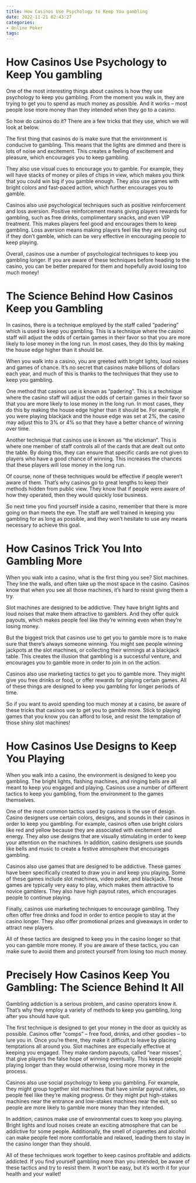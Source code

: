 ```yaml
---
title: How Casinos Use Psychology to Keep You gambling
date: 2022-11-21 02:43:27
categories:
- Online Poker
tags:
---
```



#  How Casinos Use Psychology to Keep You gambling


One of the most interesting things about casinos is how they use psychology to keep you gambling. From the moment you walk in, they are trying to get you to spend as much money as possible. And it works – most people lose more money than they intended when they go to a casino.

So how do casinos do it? There are a few tricks that they use, which we will look at below.

The first thing that casinos do is make sure that the environment is conducive to gambling. This means that the lights are dimmed and there is lots of noise and excitement. This creates a feeling of excitement and pleasure, which encourages you to keep gambling.

They also use visual cues to encourage you to gamble. For example, they will have stacks of money or piles of chips in view, which makes you think that you could win big if you gamble enough. They also use games with bright colors and fast-paced action, which further encourages you to gamble.

Casinos also use psychological techniques such as positive reinforcement and loss aversion. Positive reinforcement means giving players rewards for gambling, such as free drinks, complimentary snacks, and even VIP treatment. This makes players feel good and encourages them to keep gambling. Loss aversion means making players feel like they are losing out if they don’t gamble, which can be very effective in encouraging people to keep playing.

Overall, casinos use a number of psychological techniques to keep you gambling longer. If you are aware of these techniques before heading to the casino, you can be better prepared for them and hopefully avoid losing too much money!

#  The Science Behind How Casinos Keep you Gambling

In casinos, there is a technique employed by the staff called “padering” which is used to keep you gambling. This is a technique where the casino staff will adjust the odds of certain games in their favor so that you are more likely to lose money in the long run. In most cases, they do this by making the house edge higher than it should be.

When you walk into a casino, you are greeted with bright lights, loud noises and games of chance. It’s no secret that casinos make billions of dollars each year, and much of this is thanks to the techniques that they use to keep you gambling.




One method that casinos use is known as “padering”. This is a technique where the casino staff will adjust the odds of certain games in their favor so that you are more likely to lose money in the long run. In most cases, they do this by making the house edge higher than it should be. For example, if you were playing blackjack and the house edge was set at 2%, the casino may adjust this to 3% or 4% so that they have a better chance of winning over time.



Another technique that casinos use is known as “the stickman”. This is where one member of staff controls all of the cards that are dealt out onto the table. By doing this, they can ensure that specific cards are not given to players who have a good chance of winning. This increases the chances that these players will lose money in the long run.



Of course, none of these techniques would be effective if people weren’t aware of them. That’s why casinos go to great lengths to keep their methods hidden from public view. They know that if people were aware of how they operated, then they would quickly lose business.



So next time you find yourself inside a casino, remember that there is more going on than meets the eye. The staff are well trained in keeping you gambling for as long as possible, and they won’t hesitate to use any means necessary to achieve this goal.

#  How Casinos Trick You Into Gambling More

When you walk into a casino, what is the first thing you see? Slot machines. They line the walls, and often take up the most space in the casino. Casinos know that when you see all those machines, it’s hard to resist giving them a try.

Slot machines are designed to be addictive. They have bright lights and loud noises that make them attractive to gamblers. And they offer quick payouts, which makes people feel like they’re winning even when they’re losing money.

But the biggest trick that casinos use to get you to gamble more is to make sure that there’s always someone winning. You might see people winning jackpots at the slot machines, or collecting their winnings at a blackjack table. This creates the illusion that gambling is a successful venture, and encourages you to gamble more in order to join in on the action.

Casinos also use marketing tactics to get you to gamble more. They might give you free drinks or food, or offer rewards for playing certain games. All of these things are designed to keep you gambling for longer periods of time.

So if you want to avoid spending too much money at a casino, be aware of these tricks that casinos use to get you to gamble more. Stick to playing games that you know you can afford to lose, and resist the temptation of those shiny slot machines!

#  How Casinos Use Designs to Keep You Playing

When you walk into a casino, the environment is designed to keep you gambling. The bright lights, flashing machines, and ringing bells are all meant to keep you engaged and playing. Casinos use a number of different tactics to keep you gambling, from the environment to the games themselves.

One of the most common tactics used by casinos is the use of design. Casino designers use certain colors, designs, and sounds in their casinos in order to keep you gambling. For example, casinos often use bright colors like red and yellow because they are associated with excitement and energy. They also use designs that are visually stimulating in order to keep your attention on the machines. In addition, casino designers use sounds like bells and music to create a festive atmosphere that encourages gambling.

Casinos also use games that are designed to be addictive. These games have been specifically created to draw you in and keep you playing. Some of these games include slot machines, video poker, and blackjack. These games are typically very easy to play, which makes them attractive to novice gamblers. They also have high payout rates, which encourages people to continue playing.

Finally, casinos use marketing techniques to encourage gambling. They often offer free drinks and food in order to entice people to stay at the casino longer. They also offer promotional prizes and giveaways in order to attract new players.

All of these tactics are designed to keep you in the casino longer so that you can gamble more money. If you are aware of these tactics, you can make sure to avoid them and protect yourself from losing too much money.

#  Precisely How Casinos Keep You Gambling: The Science Behind It All

Gambling addiction is a serious problem, and casino operators know it. That’s why they employ a variety of methods to keep you gambling, long after you should have quit.

The first technique is designed to get your money in the door as quickly as possible. Casinos offer “comps” – free food, drinks, and other goodies – to lure you in. Once you’re there, they make it difficult to leave by placing temptations all around you. Slot machines are especially effective at keeping you engaged. They make random payouts, called “near misses”, that give players the false hope of winning eventually. This keeps people playing longer than they would otherwise, losing more money in the process.

Casinos also use social psychology to keep you gambling. For example, they might group together slot machines that have similar payout rates, so people feel like they’re making progress. Or they might put high-stakes machines near the entrance and low-stakes machines near the exit, so people are more likely to gamble more money than they intended.

In addition, casinos make use of environmental cues to keep you playing. Bright lights and loud noises create an exciting atmosphere that can be addictive for some people. Additionally, the smell of cigarettes and alcohol can make people feel more comfortable and relaxed, leading them to stay in the casino longer than they should.

All of these techniques work together to keep casinos profitable and addicts addicted. If you find yourself gambling more than you intended, be aware of these tactics and try to resist them. It won’t be easy, but it’s worth it for your health and your wallet!